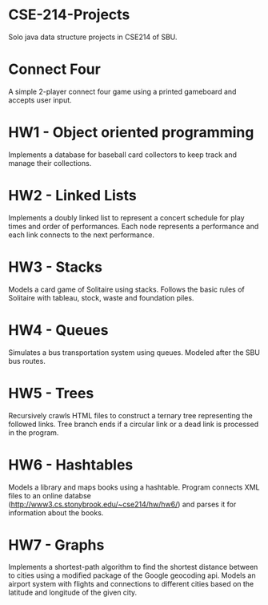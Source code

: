 # CSE-214-Projects 
Solo java data structure projects in CSE214 of SBU.
# Connect Four
A simple 2-player connect four game using a printed gameboard and accepts user input. 
# HW1 - Object oriented programming
Implements a database for baseball card collectors to keep track and manage their collections.
# HW2 - Linked Lists
Implements a doubly linked list to represent a concert schedule for play times and order of performances. Each node represents a performance and each link connects to the next performance.
# HW3 - Stacks
Models a card game of Solitaire using stacks. Follows the basic rules of Solitaire with tableau, stock, waste and foundation piles.
# HW4 - Queues
Simulates a bus transportation system using queues. Modeled after the SBU bus routes.
# HW5 - Trees
Recursively crawls HTML files to construct a ternary tree representing the followed links. Tree branch ends if a circular link or a dead link is processed in the program.
# HW6 - Hashtables
Models a library and maps books using a hashtable. Program connects XML files to an online databse (http://www3.cs.stonybrook.edu/~cse214/hw/hw6/) and parses it for information about the books.
# HW7 - Graphs
Implements a shortest-path algorithm to find the shortest distance between to cities using a modified package of the Google geocoding api. Models an airport system with flights and connections to different cities based on the latitude and longitude of the given city.
